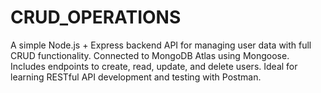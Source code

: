 # CRUD_OPERATIONS
A simple Node.js + Express backend API for managing user data with full CRUD functionality. Connected to MongoDB Atlas using Mongoose. Includes endpoints to create, read, update, and delete users. Ideal for learning RESTful API development and testing with Postman.
